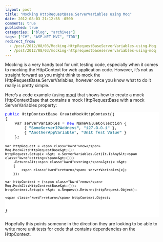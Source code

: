 ```yaml
---
layout: post
title: "Mocking HttpRequestBase.ServerVariables using Moq"
date: 2012-08-03 21:12:58 -0500
comments: true
published: true
categories: ["blog", "archives"]
tags: ["C#", "ASP.NET MVC", "TDD"]
redirect_from: 
  - /post/2012/08/03/Mocking-HttpRequestBaseServerVariables-using-Moq
  - /post/2012/08/03/mocking-httprequestbaseservervariables-using-moq
---
```

<!-- more -->
<p>Mocking is a very handy tool for unit testing code, especially when it comes to mocking the HttpContext for web application code. However, it’s not as straight forward as you might think to mock the HttpRequestBase.ServerVariables, however once you know what to do it really is pretty simple.</p>  <p>Here’s a code example (using <a href="http://code.google.com/p/moq/">moq</a>) that shows how to create a mock HttpContextBase that contains a mock HttpRequestBase with a mock ServerVariables property:</p>  <pre class="csharpcode"><span class="kwrd">public</span> HttpContextBase CreateMockHttpContext()
{
    var serverVariables = <span class="kwrd">new</span> NameValueCollection {
        { <span class="str">&quot;SomeServerIPAddress&quot;</span>, <span class="str">&quot;127.0.0.1&quot;</span> },
        { <span class="str">&quot;AnotherAppVariable&quot;</span>, <span class="str">&quot;Unit Test Value&quot;</span> }
    };
 
    var httpRequest = <span class="kwrd">new</span> Moq.Mock&lt;HttpRequestBase&gt;();
    httpRequest.Setup(x =&gt; x.ServerVariables.Get(It.IsAny&lt;<span class="kwrd">string</span>&gt;()))
        .Returns&lt;<span class="kwrd">string</span>&gt;(x =&gt;
        {
            <span class="kwrd">return</span> serverVariables[x];
        });
 
    var httpContext = (<span class="kwrd">new</span> Moq.Mock&lt;HttpContextBase&gt;());
    httpContext.Setup(x =&gt; x.Request).Returns(httpRequest.Object);
 
    <span class="kwrd">return</span> httpContext.Object;
}</pre>
<style type="text/css">
.csharpcode, .csharpcode pre
{
	font-size: small;
	color: black;
	font-family: consolas, "Courier New", courier, monospace;
	background-color: #ffffff;
	/*white-space: pre;*/
}
.csharpcode pre { margin: 0em; }
.csharpcode .rem { color: #008000; }
.csharpcode .kwrd { color: #0000ff; }
.csharpcode .str { color: #006080; }
.csharpcode .op { color: #0000c0; }
.csharpcode .preproc { color: #cc6633; }
.csharpcode .asp { background-color: #ffff00; }
.csharpcode .html { color: #800000; }
.csharpcode .attr { color: #ff0000; }
.csharpcode .alt 
{
	background-color: #f4f4f4;
	width: 100%;
	margin: 0em;
}
.csharpcode .lnum { color: #606060; }</style>

<p>Hopefully this points someone in the direction they are looking to be able to write more unit tests for code that contains dependencies on the HttpContext.</p>
